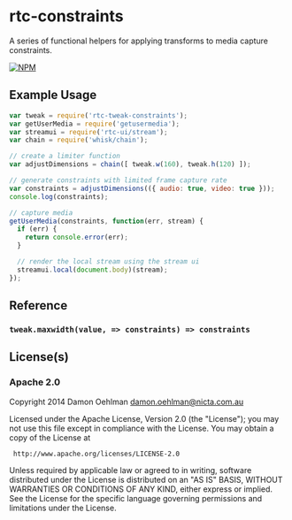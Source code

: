 # rtc-constraints

A series of functional helpers for applying transforms to media capture constraints.


[![NPM](https://nodei.co/npm/rtc-tweak-constraints.png)](https://nodei.co/npm/rtc-tweak-constraints/)



## Example Usage

```js
var tweak = require('rtc-tweak-constraints');
var getUserMedia = require('getusermedia');
var streamui = require('rtc-ui/stream');
var chain = require('whisk/chain');

// create a limiter function
var adjustDimensions = chain([ tweak.w(160), tweak.h(120) ]);

// generate constraints with limited frame capture rate
var constraints = adjustDimensions(({ audio: true, video: true }));
console.log(constraints);

// capture media
getUserMedia(constraints, function(err, stream) {
  if (err) {
    return console.error(err);
  }

  // render the local stream using the stream ui
  streamui.local(document.body)(stream);
});

```

## Reference

 ### `tweak.maxwidth(value, => constraints) => constraints`

## License(s)

### Apache 2.0

Copyright 2014 Damon Oehlman <damon.oehlman@nicta.com.au>

   Licensed under the Apache License, Version 2.0 (the "License");
   you may not use this file except in compliance with the License.
   You may obtain a copy of the License at

     http://www.apache.org/licenses/LICENSE-2.0

   Unless required by applicable law or agreed to in writing, software
   distributed under the License is distributed on an "AS IS" BASIS,
   WITHOUT WARRANTIES OR CONDITIONS OF ANY KIND, either express or implied.
   See the License for the specific language governing permissions and
   limitations under the License.
